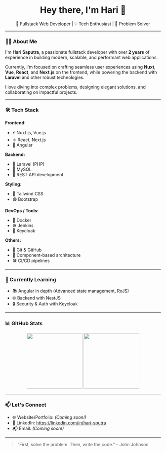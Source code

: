 <h1 align="center">Hey there, I'm Hari 👋</h1>

<p align="center">
  🔧 Fullstack Web Developer | 💡 Tech Enthusiast | 🎯 Problem Solver
</p>

---

### 👨‍💻 About Me

I'm **Hari Saputra**, a passionate fullstack developer with over **2 years** of experience in building modern, scalable, and performant web applications.

Currently, I'm focused on crafting seamless user experiences using **Nuxt**, **Vue**, **React**, and **Next.js** on the frontend, while powering the backend with **Laravel** and other robust technologies.

I love diving into complex problems, designing elegant solutions, and collaborating on impactful projects.

---

### 🛠️ Tech Stack

**Frontend:**
- ⚡ Nuxt.js, Vue.js
- ⚛️ React, Next.js
- 🔴 Angular

**Backend:**
- 🚀 Laravel (PHP)
- 🐘 MySQL
- 🔧 REST API development

**Styling:**
- 🎨 Tailwind CSS
- 🟣 Bootstrap

**DevOps / Tools:**
- 🐳 Docker
- ⚙️ Jenkins
- 🔐 Keycloak

**Others:**
- 💬 Git & GitHub
- 🧩 Component-based architecture
- 🛠️ CI/CD pipelines

---

### 🚀 Currently Learning

- 📚 Angular in depth (Advanced state management, RxJS)
- 🌐 Backend with NestJS
- 🔒 Security & Auth with Keycloak

---

### 📊 GitHub Stats

<p align="center">
  <img src="https://github-readme-stats.vercel.app/api?username=hari-sputra&show_icons=true&theme=tokyonight" height="180" />
  <img src="https://github-readme-streak-stats.herokuapp.com?user=hari-sputra&theme=tokyonight&hide_border=false" height="180"/>
</p>

---

### 📫 Let's Connect

- 🌐 Website/Portfolio: *(Coming soon!)*
- 💼 LinkedIn: https://linkedin.com/in/hari-sputra
- 📬 Email: *(Coming soon!)*

---

> “First, solve the problem. Then, write the code.” – John Johnson

